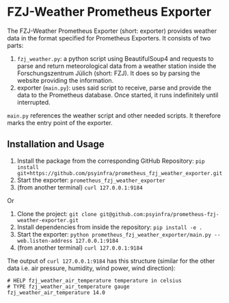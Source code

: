 # FZJ-Weather Prometheus Exporter
The FZJ-Weather Prometheus Exporter (short: exporter) provides weather data in
the format specified for Prometheus Exporters. It consists of two parts:
  1. `fzj_weather.py`: a python script using BeautifulSoup4 and requests to
     parse and return meteorological data from a weather station inside the
     Forschungszentrum Jülich (short: FZJ). It does so by parsing the website
     providing the information.
  2. exporter (`main.py`): uses said script to receive, parse and provide
     the data to the Prometheus database. Once started, it runs indefinitely
     until interrupted.

`main.py` references the weather script and other needed scripts. It therefore
marks the entry point of the exporter.

## Installation and Usage
1. Install the package from the corresponding GitHub Repository:
    `pip install git+https://github.com/psyinfra/prometheus_fzj_weather_exporter.git`
2. Start the exporter:
    `prometheus_fzj_weather_exporter`
3. (from another terminal) `curl 127.0.0.1:9184`

Or

1. Clone the project:
    `git clone git@github.com:psyinfra/prometheus-fzj-weather-exporter.git`
2. Install dependencies from inside the repository:
    `pip install -e .`
3. Start the exporter:
    `python prometheus_fzj_weather_exporter/main.py --web.listen-address 127.0.0.1:9184`
4. (from another terminal) `curl 127.0.0.1:9184`

The output of `curl 127.0.0.1:9184` has this structure (similar for the other data
i.e. air pressure, humidity, wind power, wind direction):

```
# HELP fzj_weather_air_temperature temperature in celsius
# TYPE fzj_weather_air_temperature gauge
fzj_weather_air_temperature 14.0
```
